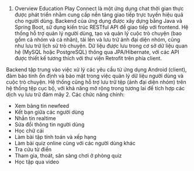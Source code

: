 1. Overview
Education Play Connect là một ứng dụng chat thời gian thực được phát triển nhằm cung cấp nền tảng giao tiếp trực tuyến hiệu quả cho người dùng. Backend của ứng dụng được xây dựng bằng Java và Spring Boot, sử dụng kiến trúc RESTful API để giao tiếp với frontend. Hệ thống hỗ trợ quản lý người dùng, tạo và quản lý cuộc trò chuyện (bao gồm cả nhóm và cá nhân), tải lên và lưu trữ ảnh đại diện nhóm, cũng như lưu trữ lịch sử trò chuyện. Dữ liệu được lưu trong cơ sở dữ liệu quan hệ (MySQL hoặc PostgreSQL) thông qua JPA/Hibernate, với các API được thiết kế tương thích với thư viện Retrofit trên phía client.

Backend tập trung vào việc xử lý các yêu cầu từ ứng dụng Android (client), đảm bảo tính ổn định và bảo mật trong việc quản lý dữ liệu người dùng và cuộc trò chuyện. Hệ thống cũng hỗ trợ lưu trữ tệp (ảnh đại diện nhóm) trên hệ thống tệp cục bộ, với khả năng mở rộng trong tương lai để tích hợp các dịch vụ lưu trữ đám mây
2. Các chức năng chính:
- Xem bảng tin newfeed
- Kết bạn giữa các người dùng
- Nhắn tin realtime
- Sửa đổi thông tin người dùng
- Học chữ cái
- Làm bài tập tính toán và xếp hạng
- Làm bài quiz online cùng với các người dùng khác
- Tra cứu từ điển
- Tham gia, thoát, sãn sàng chơi ở phòng quiz
- Học tập qua video
